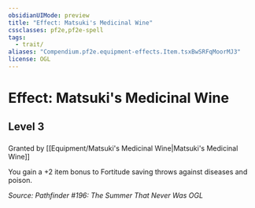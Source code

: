 ```yaml
---
obsidianUIMode: preview
title: "Effect: Matsuki's Medicinal Wine"
cssclasses: pf2e,pf2e-spell
tags:
  - trait/
aliases: "Compendium.pf2e.equipment-effects.Item.tsxBwSRFqMoorMJ3"
license: OGL
---
```

# Effect: Matsuki's Medicinal Wine
## Level 3
### 






Granted by [[Equipment/Matsuki's Medicinal Wine|Matsuki's Medicinal Wine]]

You gain a +2 item bonus to Fortitude saving throws against diseases and poison.

*Source: Pathfinder #196: The Summer That Never Was*
*OGL*